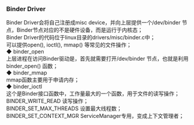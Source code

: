 ### Binder Driver  
Binder Driver会将自己注册成misc device，并向上层提供一个/dev/binder 节点，Binder节点对应的不是硬件设备，而是运行于内核态；  
Binder Driver的代码位于linux目录的drivers/misc/binder.c中；  
可以提供open(), ioctl(), mmap() 等常见的文件操作；  
◆ binder_open  
上层进程在访问Binder驱动是，首先就需要打开/dev/binder 节点，也就是利用binder_open() 函数；  
◆ binder_mmap  
mmap函数主要用于申请内存；  
◆ binder_ioctl  
这个是Binder接口函数中，工作量最大的一个函数，用于文件的读写操作；  
BINDER_WRITE_READ   读写操作；  
BINDER_SET_MAX_THREADS   设置最大线程数；  
BINDER_SET_CONTEXT_MGR   ServiceManager专用，变成上下文管理者；  

